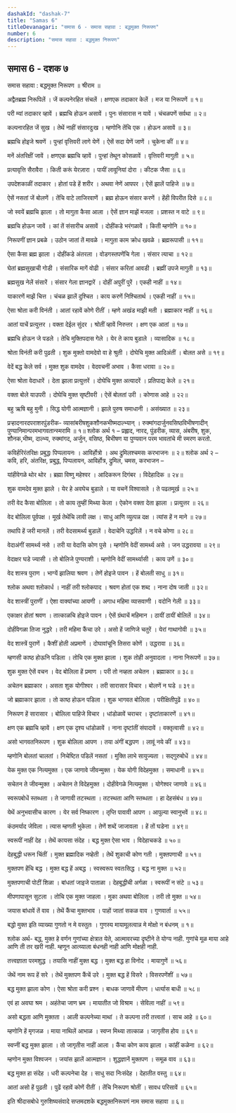 ```yaml
---
dashakId: "dashak-7"
title: "Samas 6"
titleDevanagari: "समास 6 - समास सहावा : बद्धमुक्त निरूपण"
number: 6
description: "समास सहावा : बद्धमुक्त निरूपण"
---
```


## समास 6 - दशक ७

समास सहावा : बद्धमुक्त निरूपण
॥ श्रीराम ॥

अद्वैतब्रह्म निरूपिलें । जें कल्पनेरहित संचलें ।
क्षणएक तदाकार केलें । मज या निरूपणें ॥ १॥

परी म्यां तदाकार व्हावें । ब्रह्मचि होऊन असावें ।
पुनः संसारास न यावें । चंचळपणें सर्वथा ॥ २॥

कल्पनारहित जें सुख । तेथें नाहीं संसारदुःख ।
म्हणोनि तेंचि एक । होऊन असावें ॥ ३॥

ब्रह्मचि होइजे श्रवणें । पुन्हां वृत्तिवरी लागे येणें ।
ऐसें सदा येणें जाणें । चुकेना कीं ॥ ४॥

मनें अंतरिक्षीं जावें । क्षणएक ब्रह्मचि व्हावें ।
पुन्हां तेथून कोसळावें । वृत्तिवरी मागुती ॥ ५॥

प्रत्यावृत्ति सैरावैरा । किती करूं येरज़ारा ।
पायीं लावूनियां दोरा । कीटक जैसा ॥ ६॥

उपदेशकाळीं तदाकार । होतां पडे हें शरीर ।
अथवा नेणें आपपर । ऐसें झालें पाहिजे ॥ ७॥

ऐसें नसतां जें बोलणें । तेंचि वाटे लाजिरवाणें ।
ब्रह्म होऊन संसार करणें । हेंही विपरीत दिसे ॥ ८॥

जो स्वयें ब्रह्मचि झाला । तो मागुता कैसा आला ।
ऐसें ज्ञान माझें मजला । प्रशस्त न वाटे ॥ ९॥

ब्रह्मचि होऊन जावें । कां तें संसारीच असावें ।
दोहींकडे भरंगळावें । किती म्हणोनि ॥ १०॥

निरूपणीं ज्ञान प्रबळे । उठोन जातां तें मावळे ।
मागुता काम क्रोध खवळे । ब्रह्मरूपासी ॥ ११॥

ऐसा कैसा ब्रह्म झाला । दोहींकडे अंतरला ।
वोडगस्तपणेंचि गेला । संसार त्याचा ॥ १२॥

घेतां ब्रह्मसुखाची गोडी । संसारिक मागें वोढी ।
संसार करितां आवडी । ब्रह्मीं उपजे मागुती ॥ १३॥

ब्रह्मसुख नेलें संसारें । संसार गेला ज्ञानद्वारें ।
दोहीं अपुरीं पुरें । एकही नाहीं ॥ १४॥

याकारणें माझें चित्त । चंचळ झालें दुश्चित ।
काय करणें निश्चितार्थ । एकही नाहीं ॥ १५॥

ऐसा श्रोता करी विनंती । आतां रहावें कोणे रीतीं ।
म्हणे अखंड माझी मती । ब्रह्माकार नाहीं ॥ १६॥

आतां याचें प्रत्युत्तर । वक्ता देईल सुंदर ।
श्रोतीं व्हावें निरुत्तर । क्षण एक आतां ॥ १७॥

ब्रह्मचि होऊन जे पडले । तेचि मुक्तिपदास गेले ।
येर ते काय बुडाले । व्यासादिक ॥ १८॥

श्रोता विनंती करी पुढती । शुक मुक्तो वामदेवो वा हे श्रुती ।
दोघेचि मुक्त आदिअंतीं । बोलत असे ॥ १९॥

वेदें बद्ध केले सर्व । मुक्त शुक वामदेव ।
वेदवचनीं अभाव । कैसा धरावा ॥ २०॥

ऐसा श्रोता वेदाधारें । देता झाला प्रत्युत्तरें ।
दोघेचि मुक्त अत्यादरें । प्रतिपाद्य केले ॥ २१॥

वक्ता बोले याउपरी । दोघेचि मुक्त सृष्टीवरी ।
ऐसें बोलतां उरी । कोणास आहे ॥ २२॥

बहु ऋषि बहु मुनी । सिद्ध योगी आत्मज्ञानी ।
झाले पुरुष समाधानी । असंख्यात ॥ २३॥

प्रर्‍हादनारदपराशरपुंडरीक-
व्यासांबरीषशुकशौनकभीष्मदाल्भ्यान् ।
रुक्मांगदार्जुनवसिष्ठविभीषणादीन्
पुण्यानिमान्परमभागवतान्स्मरामि ॥ १॥
श्लोक अर्थ १ – प्रह्लाद, नारद, पुंडरीक, व्यास, अंबरीष, शुक, शौनक,भीष्म, दाल्भ्य, रुक्मांगद, अर्जुन, वसिष्ठ, बिभीषण या पुण्यवान परम भावतांचे मी स्मरण करतो.

कविर्हरिरंतरिक्षः प्रबुद्धः पिप्पलायनः ।
आविर्होत्रो । अथ द्रुमिलश्चमसः करभाजनः ॥ २॥
श्लोक अर्थ २ – कवि, हरि, अंतरिक्ष, प्रबुद्ध, पिप्पलायन, आविर्होत्र, द्रुमिल, चमस, करभाजन –

यांहीवेगळे थोर थोर । ब्रह्मा विष्णु महेश्वर ।
आदिकरून दिगंबर । विदेहादिक ॥ २४॥

शुक वामदेव मुक्त झाले । येर हे अवघेच बुडाले ।
या वचनें विश्वासले । ते पढतमूर्ख ॥ २५॥

तरी वेद कैसा बोलिला । तो काय तुम्हीं मिथ्या केला ।
ऐकोन वक्ता देता झाला । प्रत्युत्तर ॥ २६॥

वेद बोलिला पूर्वपक्ष । मूर्ख तेथेंचि लावी लक्ष ।
साधु आणि व्युत्पन्न दक्ष । त्यांस हें न माने ॥ २७॥

तथापि हें जरी मानलें । तरी वेदसामर्थ्य बुडालें ।
वेदाचेनि उद्धरिलें । न वचे कोणा ॥ २८॥

वेदाअंगीं सामर्थ्य नसे । तरी या वेदासि कोण पुसे ।
म्हणोनि वेदीं सामर्थ्य असे । जन उद्धरावया ॥ २९॥

वेदाक्षर घडे ज्यासी । तो बोलिजे पुण्यराशी ।
म्हणोनि वेदीं सामर्थ्यासी । काय उणें ॥ ३०॥

वेद शास्त्र पुराण । भाग्यें झालिया श्रवण ।
तेणें होइजे पावन । हें बोलती साधु ॥ ३१॥

श्लोक अथवा श्लोकार्ध । नाहीं तरी श्लोकपाद ।
श्रवण होतां एक शब्द । नाना दोष जाती ॥ ३२॥

वेद शास्त्रीं पुराणीं । ऐशा वाक्यांच्या आयणी ।
अगाध महिमा व्यासवाणी । वदोनि गेली ॥ ३३॥

एकाक्षर होतां श्रवण । तात्काळचि होइजे पावन ।
ऐसें ग्रंथाचें महिमान । ठायीं ठायीं बोलिलें ॥ ३४॥

दोहींवेगळा तिजा नुद्धरे । तरी महिमा कैंचा उरे ।
असो हें जाणिजे चतुरें । येरां गाथागोवी ॥ ३५॥

वेद शास्त्रें पुराणें । कैशीं होती अप्रमाणें ।
दोघावांचूनि तिसरा कोणें । उद्धरावा ॥ ३६॥

म्हणसी काष्ठ होऊनि पडिला । तोचि एक मुक्त झाला ।
शुक तोही अनुवादला । नाना निरूपणें ॥ ३७॥

शुक मुक्त ऐसें वचन । वेद बोलिला हें प्रमाण ।
परी तो नव्हता अचेतन । ब्रह्माकार ॥ ३८॥

अचेतन ब्रह्माकार । असता शुक योगीश्वर ।
तरी सारासार विचार । बोलणें न घडे ॥ ३९॥

जो ब्रह्माकार झाला । तो काष्ठ होऊन पडिला ।
शुक भागवत बोलिला । परीक्षितीपुढें ॥ ४०॥

निरूपण हें सारासार । बोलिला पाहिजे विचार ।
धांडोळावें चराचर । दृष्टांताकारणें ॥ ४१॥

क्षण एक ब्रह्मचि व्हावें । क्षण एक दृश्य धांडोळावें ।
नाना दृष्टांतीं संपादावें । वक्तृत्वासी ॥ ४२॥

असो भागवतनिरूपण । शुक बोलिला आपण ।
तया अंगीं बद्धपण । लावूं नये कीं ॥ ४३॥

म्हणोनि बोलतां चालतां । निचेष्टित पडिलें नसतां ।
मुक्ति लाभे सायुज्यता । सद्‌गुरुबोधें ॥ ४४॥

येक मुक्त एक नित्यमुक्त । एक जाणावे जीवन्मुक्त ।
येक योगी विदेहमुक्त । समाधानी ॥ ४५॥

सचेतन ते जीवन्मुक्त । अचेतन ते विदेहमुक्त ।
दोहीवेगळे नित्यमुक्त । योगेश्वर जाणावे ॥ ४६॥

स्वरूपबोधें स्तब्धता । ते जाणावी तटस्थता ।
तटस्थता आणि स्तब्धता । हा देहसंबंध ॥ ४७॥

येथें अनुभवासीच कारण । येर सर्व निष्कारण ।
तृप्ति पावावी आपण । आपुल्या स्वानुभवें ॥ ४८॥

कंठमर्याद जेविला । त्यास म्हणती भुकेला ।
तेणें शब्दें जाजावला । हें तों घडेना ॥ ४९॥

स्वरूपीं नाहीं देह । तेथें कायसा संदेह ।
बद्ध मुक्त ऐसा भाव । विदेहाचकडे ॥ ५०॥

देहबुद्धी धरून चिंतीं । मुक्त ब्रह्मादिक नव्हेती ।
तेथें शुकाची कोण गती । मुक्तपणाची ॥ ५१॥

मुक्तपण हेंचि बद्ध । मुक्त बद्ध हें अबद्ध ।
स्वस्वरूप स्वतःसिद्ध । बद्ध ना मुक्त ॥ ५२॥

मुक्तपणाची पोटीं शिळा । बांधतां जाइजे पाताळा ।
देहबुद्धीची अर्गळा । स्वरूपीं न संटे ॥ ५३॥

मीपणापासून सुटला । तोचि एक मुक्त जाहला ।
मुका अथवा बोलिला । तरी तो मुक्त ॥ ५४॥

जयास बांधावें तें वाव । तेथें कैंचा मुक्तभाव ।
पाहों जातां सकळ वाव । गुणवार्ता ॥ ५५॥

बद्धो मुक्त इति व्याख्या गुणतो न मे वस्तुतः ।
गुणस्य मायामूलत्वान्न मे मोक्षो न बंधनम् ॥ १॥

श्लोक अर्थ- बद्ध, मुक्त हे वर्णन गुणांच्या क्षेत्रात येते, आत्मावरच्या दृष्टीने ते योग्य नाही. गुणांचे मूळ माया आहे आणि ती तर खरी नाही. म्हणून आत्य्याला बंधनही नाही आणि मोक्षही नाही.

तत्त्वज्ञाता परमशुद्ध । तयासि नाहीं मुक्त बद्ध ।
मुक्त बद्ध हा विनोद । मायागुणें ॥ ५६॥

जेथें नाम रूप हें सरे । तेथें मुक्तपण कैंचें उरे ।
मुक्त बद्ध हें विसरे । विसरपणेंशीं ॥ ५७॥

बद्ध मुक्त झाला कोण । ऐसा श्रोता करी प्रश्न ।
बाधक जाणावें मीपण । धर्त्यास बाधी ॥ ५८॥

एवं हा अवघा श्रम । अहंतेचा जाण भ्रम ।
मायातीत जो विश्राम । सेविला नाहीं ॥ ५९॥

असो बद्धता आणि मुक्तता । आली कल्पनेच्या माथां ।
ते कल्पना तरी तत्त्वतां । साच आहे ॥ ६०॥

म्हणोनि हें मृगजळ । माया नाथिलें आभाळ ।
स्वप्न मिथ्या तात्काळ । जागृतीस होय ॥ ६१॥

स्वप्नीं बद्ध मुक्त झाला । तो जागृतीस नाहीं आला ।
कैंचा कोण काय झाला । कांहीं कळेना ॥ ६२॥

म्हणोन मुक्त विश्वजन । जयांस झालें आत्मज्ञान ।
शुद्धज्ञानें मुक्तपण । समूळ वाव ॥ ६३॥

बद्ध मुक्त हा संदेह । धरी कल्पनेचा देह ।
साधु सदा निःसंदेह । देहातीत वस्तु ॥ ६४॥

आतां असो हें पुढती । पुढें रहावें कोणें रीतीं ।
तेंचि निरूपण श्रोतीं । सावध परिसावें ॥ ६५॥

इति श्रीदासबोधे गुरुशिष्यसंवादे सप्तमदशके बद्धमुक्तनिरूपणं नाम समास सहावा ॥ ६॥